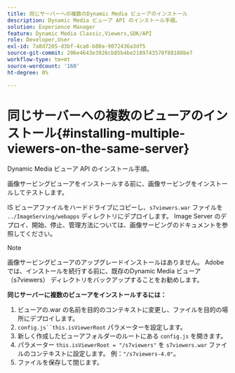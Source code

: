 ```yaml
---
title: 同じサーバーへの複数のDynamic Media ビューアのインストール
description: Dynamic Media ビューア API のインストール手順。
solution: Experience Manager
feature: Dynamic Media Classic,Viewers,SDK/API
role: Developer,User
exl-id: 7a8d7205-d3bf-4ca8-b80a-9072436a3df5
source-git-commit: 206e4643e3926cb85b4be2189743578f88180be7
workflow-type: tm+mt
source-wordcount: '160'
ht-degree: 0%

---
```


# 同じサーバーへの複数のビューアのインストール{#installing-multiple-viewers-on-the-same-server}

<!-- Updated April 06, 2021 from https://wiki.corp.adobe.com/pages/viewpage.action?spaceKey=scene7qa&title=s7Viewers%2C+S7SDK%2C+S7OnDemand+Release+Notes - Contact is Sasha -->

Dynamic Media ビューア API のインストール手順。

画像サービングビューアをインストールする前に、画像サービングをインストールしてテストします。

IS ビューアファイルをハードドライブにコピーし、`s7viewers.war` ファイルを `../ImageServing/webapps` ディレクトリにデプロイします。 Image Server のデプロイ、開始、停止、管理方法については、画像サービングのドキュメントを参照してください。

>[!NOTE]
>
>画像サービングビューアのアップグレードインストールはありません。 Adobeでは、インストールを続行する前に、既存のDynamic Media ビューア（s7viewers） ディレクトリをバックアップすることをお勧めします。

**同じサーバーに複数のビューアをインストールするには：**

1. ビューアの.war の名前を目的のコンテキストに変更し、ファイルを目的の場所にデプロイします。
1. `config.js``this.isViewerRoot` パラメーターを設定します。
1. 新しく作成したビューアフォルダーのルートにある `config.js` を開きます。
1. パラメーター `this.isViewerRoot = "/s7viewers"` を `s7viewers.war` ファイルのコンテキストに設定します。 例：`"/s7viewers-4.0"`。
1. ファイルを保存して閉じます。
